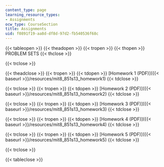 ```yaml
---
content_type: page
learning_resource_types:
- Assignments
ocw_type: CourseSection
title: Assignments
uid: f0891f19-aa8d-df8d-97d2-fb540536f68c
---
```


{{< tableopen >}}
{{< theadopen >}}
{{< tropen >}}
{{< thopen >}}
PROBLEM SETS
{{< thclose >}}

{{< trclose >}}

{{< theadclose >}}
{{< tropen >}}
{{< tdopen >}}
[Homework 1 (PDF)]({{< baseurl >}}/resources/mit8_851s13_homework1)
{{< tdclose >}}

{{< trclose >}}
{{< tropen >}}
{{< tdopen >}}
[Homework 2 (PDF)]({{< baseurl >}}/resources/mit8_851s13_homework2)
{{< tdclose >}}

{{< trclose >}}
{{< tropen >}}
{{< tdopen >}}
[Homework 3 (PDF)]({{< baseurl >}}/resources/mit8_851s13_homework3)
{{< tdclose >}}

{{< trclose >}}
{{< tropen >}}
{{< tdopen >}}
[Homework 4 (PDF)]({{< baseurl >}}/resources/mit8_851s13_homework4)
{{< tdclose >}}

{{< trclose >}}
{{< tropen >}}
{{< tdopen >}}
[Homework 5 (PDF)]({{< baseurl >}}/resources/mit8_851s13_homework5)
{{< tdclose >}}

{{< trclose >}}

{{< tableclose >}}